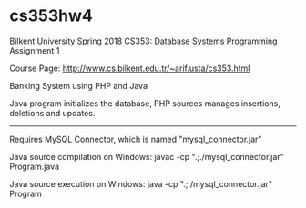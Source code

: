 # cs353hw4

Bilkent University Spring 2018 CS353: Database Systems Programming Assignment 1

Course Page: http://www.cs.bilkent.edu.tr/~arif.usta/cs353.html

Banking System using PHP and Java

Java program initializes the database, PHP sources manages insertions, deletions and updates.

------------------------------------------------------------------------------------------------------------------------------------------

Requires MySQL Connector, which is named "mysql_connector.jar"

Java source compilation on Windows: javac -cp ".;./mysql_connector.jar" Program.java

Java source execution on Windows: java -cp ".;./mysql_connector.jar" Program

